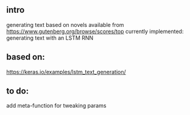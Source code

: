 ## intro
generating text based on novels available from https://www.gutenberg.org/browse/scores/top
currently implemented: generating text with an LSTM RNN
## based on:
https://keras.io/examples/lstm_text_generation/
## to do:
add meta-function for tweaking params
